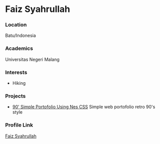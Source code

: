 # Faiz Syahrullah

### Location

Batu/Indonesia

### Academics

Universitas Negeri Malang

### Interests

- Hiking


### Projects

- [90' Simple Portofolio Using Nes CSS](https://github.com/bersekerblade/bersekerblade.github.io) Simple web portofolio retro 90's style

### Profile Link

[Faiz Syahrullah](https://github.com/bersekerblade)